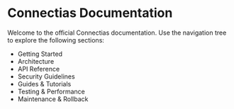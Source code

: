# Connectias Documentation

Welcome to the official Connectias documentation. Use the navigation tree to explore the following sections:

- Getting Started
- Architecture
- API Reference
- Security Guidelines
- Guides & Tutorials
- Testing & Performance
- Maintenance & Rollback
